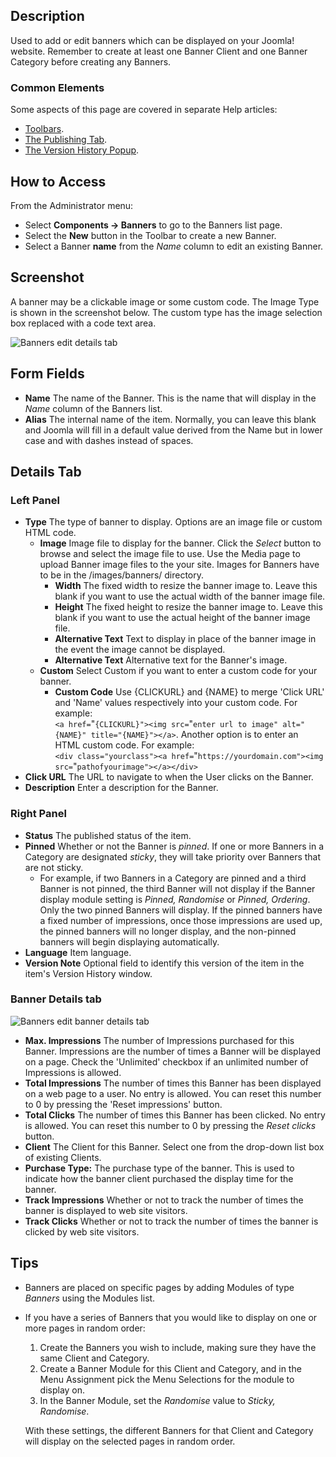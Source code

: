 <!-- Filename: Help4.x:Banners:_Edit / Display title: Banners: Edit -->

## Description

Used to add or edit banners which can be displayed on your Joomla!
website. Remember to create at least one Banner Client and one Banner Category
before creating any Banners.

### Common Elements

Some aspects of this page are covered in separate Help
articles:

* [Toolbars](jdocmanual?article=help/common-elements/toolbars).
* [The Publishing Tab](jdocmanual?article=help/common-elements/edit-publishing).
* [The Version History Popup](jdocmanual?article=help/common-elements/edit-version-history).

## How to Access

From the Administrator menu:
- Select **Components → Banners** to go to the Banners list page.
- Select the **New** button in the Toolbar to create a new Banner.
- Select a Banner **name** from the *Name* column to edit an existing Banner.

## Screenshot

A banner may be a clickable image or some custom code. The Image Type is
shown in the screenshot below. The custom type has the image selection
box replaced with a code text area.

![Banners edit details tab](../../../en/images/banners/banners-edit-details-tab.png)

## Form Fields

- **Name** The name of the Banner. This is the name that will display
  in the *Name* column of the Banners list.
- **Alias** The internal name of the item. Normally, you can leave this
  blank and Joomla will fill in a default value derived from the Name but
  in lower case and with dashes instead of spaces.

## Details Tab

### Left Panel

- **Type** The type of banner to display. Options are an image file or
  custom HTML code.
  - **Image** Image file to display for the banner. Click the *Select*
    button to browse and select the image file to use. Use the Media
    page to upload Banner image files to the your site. Images for Banners
    have to be in the /images/banners/ directory.
    - **Width** The fixed width to resize the banner image to. Leave
      this blank if you want to use the actual width of the banner image
      file.
    - **Height** The fixed height to resize the banner image to. Leave
      this blank if you want to use the actual height of the banner
      image file.
    - **Alternative Text** Text to display in place of the banner image
      in the event the image cannot be displayed.
    - **Alternative Text** Alternative text for the Banner's image.
  - **Custom** Select Custom if you want to enter a custom code for
    your banner.
    - **Custom Code** Use {CLICKURL} and {NAME} to merge 'Click URL'
      and 'Name' values respectively into your custom code. For example:<br>
      `<a href=`&#34;`{CLICKURL}"><img src=`&#34;`enter url to image" alt="{NAME}" title="{NAME}"></a>`.
      Another option is to enter an HTML custom code. For example:<br>
      `<div class="yourclass"><a href=`&#34;`https://yourdomain.com"><img src=`&#34;`pathofyourimage"></a></div>`
- **Click URL** The URL to navigate to when the User clicks on the
  Banner.
- **Description** Enter a description for the Banner.

### Right Panel

- **Status** The published status of the item.
- **Pinned** Whether or not the Banner is *pinned*. If
  one or more Banners in a Category are designated *sticky*, they will
  take priority over Banners that are not sticky.
    - For example, if two Banners in a Category are pinned and a third Banner
    is not pinned, the third Banner will not display if the Banner display
    module setting is *Pinned, Randomise* or *Pinned, Ordering*. Only the
    two pinned Banners will display. If the pinned banners have a fixed
    number of impressions, once those impressions are used up, the pinned
    banners will no longer display, and the non-pinned banners will begin
    displaying automatically.
- **Language** Item language.
- **Version Note** Optional field to identify this version of the item
  in the item's Version History window.

### Banner Details tab

![Banners edit banner details tab](../../../en/images/banners/banners-edit-banner-details-tab.png)

- **Max. Impressions** The number of Impressions purchased for this
  Banner. Impressions are the number of times a Banner will be displayed
  on a page. Check the 'Unlimited' checkbox if an unlimited number of
  Impressions is allowed.
- **Total Impressions** The number of times this Banner has been
  displayed on a web page to a user. No entry is allowed. You can reset
  this number to 0 by pressing the 'Reset impressions' button.
- **Total Clicks** The number of times this Banner has been clicked. No
  entry is allowed. You can reset this number to 0 by pressing the
  *Reset clicks* button.
- **Client** The Client for this Banner. Select one from the drop-down list
  box of existing Clients.
- **Purchase Type:** The purchase type of the banner. This is used to
  indicate how the banner client purchased the display time for the
  banner.
- **Track Impressions** Whether or not to track the number of times the
  banner is displayed to web site visitors.
- **Track Clicks** Whether or not to track the number of times the
  banner is clicked by web site visitors.

## Tips

- Banners are placed on specific pages by adding Modules of type *Banners* 
  using the Modules list.
- If you have a series of Banners that you would like to display on one
  or more pages in random order:
  1.  Create the Banners you wish to include, making sure they have the
      same Client and Category.
  2.  Create a Banner Module for this Client and Category, and in the
      Menu Assignment pick the Menu Selections for the module to display
      on.
  3.  In the Banner Module, set the *Randomise* value to *Sticky, Randomise*.

  With these settings, the different Banners for that Client and Category
  will display on the selected pages in random order.
